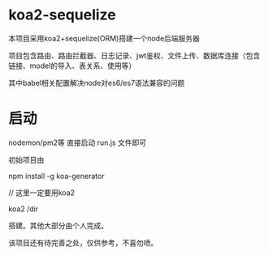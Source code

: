 # koa2-sequelize
本项目采用koa2+sequelize(ORM)搭建一个node后端服务器

项目包含路由、路由拦截器、日志记录、jwt鉴权、文件上传、数据库连接（包含链接、model的导入、表关系、使用等）

其中babel相关配置解决node对es6/es7语法兼容的问题

# 启动
nodemon/pm2等  直接启动 run.js 文件即可


初始项目由

npm install -g koa-generator

// 这里一定要用koa2

koa2 /dir

搭建。其他大部分由个人完成。

该项目还有待完善之处，仅供参考，不喜勿喷。
